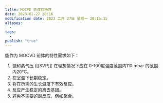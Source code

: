 ```yaml
---
title: MOCVD 前体的特性
date: 2023-02-27 20:16
modification date: 2023 二月 27日 星期一 20:16:15
aliases:
  - 
tags:
  - 
publish: "true"
---
```


能作为 MOCVD 前体的特性需求如下：

1.  饱和蒸气压 ([[SVP]]) 在理想情况下应在 0-100度温度范围内110 mbar 的范围内20°C。
2.  在室温下长期稳定。
3.  将在所需的生长温度下有效反应。
4.  反应产生稳定的离去基团。
5.  避免不需要的副反应，例如聚合。